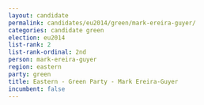 ```yaml
---
layout: candidate
permalink: candidates/eu2014/green/mark-ereira-guyer/
categories: candidate green
election: eu2014
list-rank: 2
list-rank-ordinal: 2nd
person: mark-ereira-guyer
region: eastern
party: green
title: Eastern - Green Party - Mark Ereira-Guyer
incumbent: false
---
```

